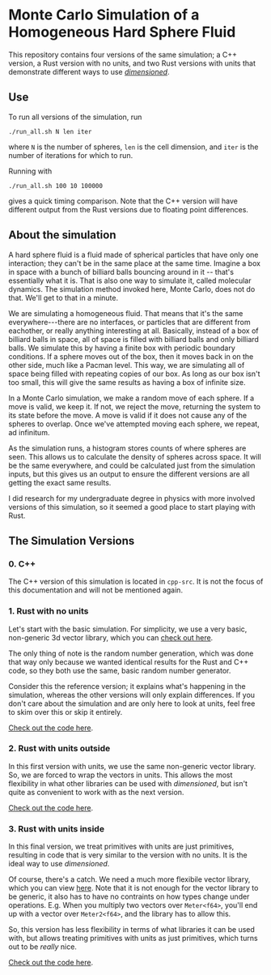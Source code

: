 # Monte Carlo Simulation of a Homogeneous Hard Sphere Fluid

This repository contains four versions of the same simulation; a C++ version, a Rust version with
no units, and two Rust versions with units that demonstrate different ways to use
[*dimensioned*](https://github.com/paholg/dimensioned/).

## Use

To run all versions of the simulation, run

```
./run_all.sh N len iter
```

where `N` is the number of spheres, `len` is the cell dimension, and `iter` is the number of
iterations for which to run.

Running with

```
./run_all.sh 100 10 100000
```

gives a quick timing comparison. Note that the C++ version will have different output from
the Rust versions due to floating point differences.

## About the simulation

A hard sphere fluid is a fluid made of spherical particles that have only one interaction; they
can't be in the same place at the same time. Imagine a box in space with a bunch of billiard balls
bouncing around in it -- that's essentially what it is. That is also one way to simulate it, called
molecular dynamics. The simulation method invoked here, Monte Carlo, does not do that. We'll get to
that in a minute.

We are simulating a homogeneous fluid. That means that it's the same everywhere---there are no
interfaces, or particles that are different from eachother, or really anything interesting at
all. Basically, instead of a box of billiard balls in space, all of space is filled with billiard
balls and only billiard balls. We simulate this by having a finite box with periodic boundary
conditions. If a sphere moves out of the box, then it moves back in on the other side, much like a
Pacman level. This way, we are simulating all of space being filled with repeating copies of our
box. As long as our box isn't too small, this will give the same results as having a box of
infinite size.

In a Monte Carlo simulation, we make a random move of each sphere. If a move is valid, we keep
it. If not, we reject the move, returning the system to its state before the move. A move is valid
if it does not cause any of the spheres to overlap. Once we've attempted moving each sphere, we
repeat, ad infinitum.

As the simulation runs, a histogram stores counts of where spheres are seen. This allows us to
calculate the density of spheres across space. It will be the same everywhere, and could be
calculated just from the simulation inputs, but this gives us an output to ensure the different
versions are all getting the exact same results.

I did research for my undergraduate degree in physics with more involved versions of this
simulation, so it seemed a good place to start playing with Rust.

## The Simulation Versions

### 0. C++

The C++ version of this simulation is located in `cpp-src`. It is not the focus of this
documentation and will not be mentioned again.

### 1. Rust with no units

Let's start with the basic simulation. For simplicity, we use a very basic, non-generic 3d vector
library, which you can [check out here](src/vector3d.md).

The only thing of note is the random number generation, which was done that way only because we
wanted identical results for the Rust and C++ code, so they both use the same, basic random number
generator.

Consider this the reference version; it explains what's happening in the simulation, whereas the
other versions will only explain differences. If you don't care about the simulation and are only here to look at
units, feel free to skim over this or skip it entirely.

[Check out the code here](src/no-units.md).

### 2. Rust with units outside

In this first version with units, we use the same non-generic vector library. So, we are forced to
wrap the vectors in units. This allows the most flexibility in what other libraries can be used
with *dimensioned*, but isn't quite as convenient to work with as the next version.

[Check out the code here](src/units-outside.md).

### 3. Rust with units inside

In this final version, we treat primitives with units are just primitives, resulting in code that
is very similar to the version with no units. It is the ideal way to use *dimensioned*.

Of course, there's a catch. We need a much more flexibile vector library, which you can view
[here](src/vector3d_generic.md). Note that it is not enough for the vector library to be generic,
it also has to have no contraints on how types change under operations. E.g. When you multiply two
vectors over `Meter<f64>`, you'll end up with a vector over `Meter2<f64>`, and the library has to
allow this.

So, this version has less flexibility in terms of what libraries it can be used with, but allows
treating primitives with units as just primitives, which turns out to be *really* nice.

[Check out the code here](src/units-inside.md).
